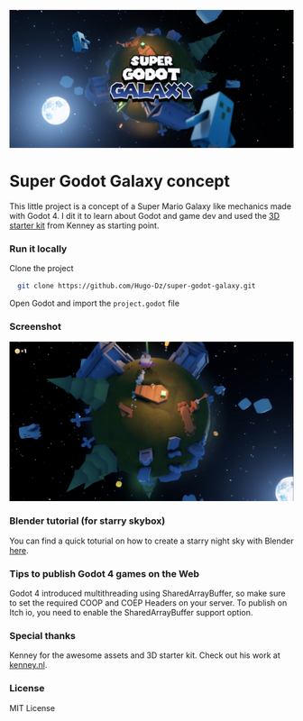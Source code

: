 <p align="center"><img src="splash-screen.png"/></p>

# Super Godot Galaxy concept

This little project is a concept of a Super Mario Galaxy like mechanics made with Godot 4. I dit it to learn about Godot and game dev and used the [3D starter kit](https://godotengine.org/asset-library/asset/2120) from Kenney as starting point.

### Run it locally

Clone the project

```bash
  git clone https://github.com/Hugo-Dz/super-godot-galaxy.git
```

Open Godot and import the `project.godot` file

### Screenshot

<p align="center"><img src="screenshots/screenshot_0.png"/></p>

### Blender tutorial (for starry skybox)

You can find a quick toturial on how to create a starry night sky with Blender [here](https://x.com/HugoDuprez/status/1713973279147372546?s=20).

### Tips to publish Godot 4 games on the Web

Godot 4 introduced multithreading using SharedArrayBuffer, so make sure to set the required COOP and COEP Headers on your server.
To publish on Itch io, you need to enable the SharedArrayBuffer support option.

### Special thanks

Kenney for the awesome assets and 3D starter kit. Check out his work at [kenney.nl](https://kenney.nl/).

### License

MIT License